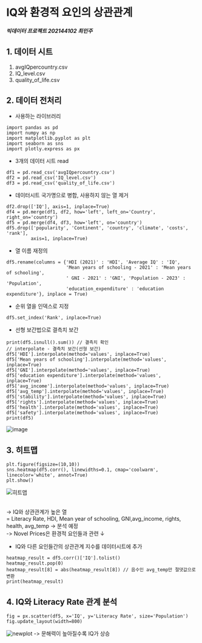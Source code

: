 # IQ와 환경적 요인의 상관관계
##### 빅데이터 프로젝트 202144102 최민주

## 1. 데이터 시트
1. avgIQpercountry.csv
2. IQ_level.csv
3. quality_of_life.csv

## 2. 데이터 전처리
* 사용하는 라이브러리
```
import pandas as pd
import numpy as np
import matplotlib.pyplot as plt
import seaborn as sns
import plotly.express as px
```
* 3개의 데이터 시트 read
```
df1 = pd.read_csv('avgIQpercountry.csv')
df2 = pd.read_csv('IQ_level.csv')
df3 = pd.read_csv('quality_of_life.csv')
```
* 데이터시트 국가명으로 병합, 사용하지 않는 열 제거
```
df2.drop(['IQ'], axis=1, inplace=True)
df4 = pd.merge(df1, df2, how='left', left_on='Country', right_on='country')
df5 = pd.merge(df4, df3, how='left', on='country')
df5.drop(['popularity', 'Continent', 'country', 'climate', 'costs', 'rank'],
         axis=1, inplace=True)
```
* 열 이름 재정의
```
df5.rename(columns = {'HDI (2021)' : 'HDI', 'Average IQ' : 'IQ',
                      'Mean years of schooling - 2021' : 'Mean years of schooling',
                      ' GNI - 2021' : 'GNI', 'Population - 2023' : 'Population',
                      'education_expenditure' : 'education expenditure'}, inplace = True)
```
* 순위 열을 인덱스로 지정
```
df5.set_index('Rank', inplace=True)
```
* 선형 보간법으로 결측치 보간
```
print(df5.isnull().sum()) // 결측치 확인
// interpolate - 결측치 보간(선형 보간)
df5['HDI'].interpolate(method='values', inplace=True)
df5['Mean years of schooling'].interpolate(method='values', inplace=True)
df5['GNI'].interpolate(method='values', inplace=True)
df5['education expenditure'].interpolate(method='values', inplace=True)
df5['avg_income'].interpolate(method='values', inplace=True)
df5['avg_temp'].interpolate(method='values', inplace=True)
df5['stability'].interpolate(method='values', inplace=True)
df5['rights'].interpolate(method='values', inplace=True)
df5['health'].interpolate(method='values', inplace=True)
df5['safety'].interpolate(method='values', inplace=True)
print(df5)
```
![image](https://github.com/lllllIIlI/study/assets/93465102/423218f7-375b-4a65-bfe8-0a3da4ea9ceb)

## 3. 히트맵
```
plt.figure(figsize=(10,10))
sns.heatmap(df5.corr(), linewidths=0.1, cmap='coolwarm', linecolor='white', annot=True)
plt.show()
```
![히트맵](https://github.com/lllllIIlI/study/assets/93465102/0c1dad43-798e-4b14-9663-bf53bb887107)

<br>
-> IQ와 상관관계가 높은 열 <br>
         = Literacy Rate, HDI, Mean year of schooling, GNI,avg_income, rights, health, avg_temp -> 분석 예정 <br>
-> Novel Prices은 환경적 요인들과 관련 ↓ <br>

* IQ와 다른 요인들간의 상관관계 지수를 데이터시트에 추가
```
heatmap_result = df5.corr()['IQ'].tolist()
heatmap_result.pop(0)
heatmap_result[8] = abs(heatmap_result[8]) // 음수인 avg_temp만 절댓값으로 변환
print(heatmap_result)
```

## 4. IQ와 Literacy Rate 관계 분석
```
fig = px.scatter(df5, x='IQ', y='Literacy Rate', size='Population')
fig.update_layout(width=800)
```
![newplot](https://github.com/lllllIIlI/study/assets/93465102/4fa5772e-b4a3-4ba4-afbb-a8c918c1632a)
-> 문해력이 높아질수록 IQ가 상승
